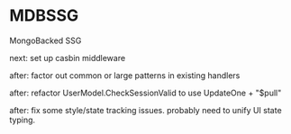 # MDBSSG
MongoBacked SSG


next: set up casbin middleware

after: factor out common or large patterns in existing handlers

after: refactor UserModel.CheckSessionValid to use UpdateOne + "$pull"

after: fix some style/state tracking issues. probably need to unify UI state typing.
